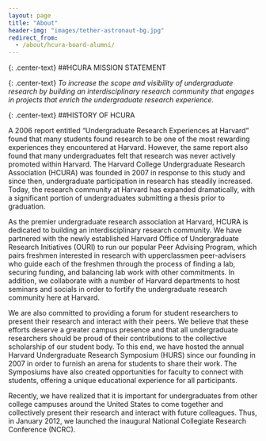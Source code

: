 ```yaml
---
layout: page
title: "About"
header-img: "images/tether-astronaut-bg.jpg"
redirect_from:
  - /about/hcura-board-alumni/
---
```



{: .center-text}
##HCURA MISSION STATEMENT

{: .center-text}
*To increase the scope and visibility of undergraduate research by building an interdisciplinary research community that engages in projects that enrich the undergraduate research experience.*

{: .center-text}
##HISTORY OF HCURA

A 2006 report entitled “Undergraduate Research Experiences at Harvard” found that many students found research to be one of the most rewarding experiences they encountered at Harvard. However, the same report also found that many undergraduates felt that research was never actively promoted within Harvard. The Harvard College Undergraduate Research Association (HCURA) was founded in 2007 in response to this study and since then, undergraduate participation in research has steadily increased. Today, the research community at Harvard has expanded dramatically, with a significant portion of undergraduates submitting a thesis prior to graduation.

As the premier undergraduate research association at Harvard, HCURA is dedicated to building an interdisciplinary research community. We have partnered with the newly established Harvard Office of Undergraduate Research Initiatives (OURI) to run our popular Peer Advising Program, which pairs freshmen interested in research with upperclassmen peer-advisers who guide each of the freshmen through the process of finding a lab, securing funding, and balancing lab work with other commitments. In addition, we collaborate with a number of Harvard departments to host seminars and socials in order to fortify the undergraduate research community here at Harvard.

We are also committed to providing a forum for student researchers to present their research and interact with their peers. We believe that these efforts deserve a greater campus presence and that all undergraduate researchers should be proud of their contributions to the collective scholarship of our student body. To this end, we have hosted the annual Harvard Undergraduate Research Symposium (HURS) since our founding in 2007 in order to furnish an arena for students to share their work. The Symposiums have also created opportunities for faculty to connect with students, offering a unique educational experience for all participants.

Recently, we have realized that it is important for undergraduates from other college campuses around the United States to come together and collectively present their research and interact with future colleagues. Thus, in January 2012, we launched the inaugural National Collegiate Research Conference (NCRC).
